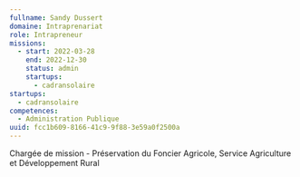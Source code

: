 ```yaml
---
fullname: Sandy Dussert
domaine: Intraprenariat
role: Intrapreneur
missions:
  - start: 2022-03-28
    end: 2022-12-30
    status: admin
    startups:
      - cadransolaire
startups:
  - cadransolaire
competences:
  - Administration Publique
uuid: fcc1b609-8166-41c9-9f88-3e59a0f2500a
---
```

Chargée de mission - Préservation du Foncier Agricole, Service Agriculture et Développement Rural